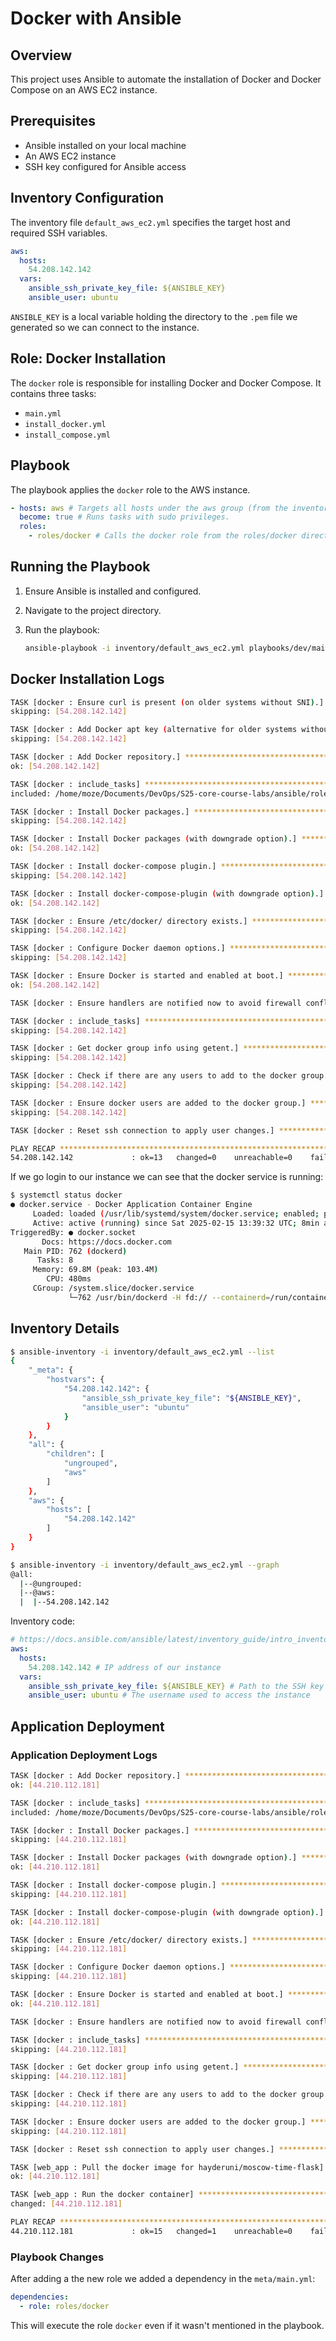 # Docker with Ansible

## Overview

This project uses Ansible to automate the installation of Docker and Docker Compose on an AWS EC2 instance.

## Prerequisites

- Ansible installed on your local machine
- An AWS EC2 instance
- SSH key configured for Ansible access

## Inventory Configuration

The inventory file `default_aws_ec2.yml` specifies the target host and required SSH variables.

```yaml
aws:
  hosts:
    54.208.142.142
  vars:
    ansible_ssh_private_key_file: ${ANSIBLE_KEY}
    ansible_user: ubuntu
```

`ANSIBLE_KEY` is a local variable holding the directory to the `.pem` file we generated so we can connect to the instance.

## Role: Docker Installation

The `docker` role is responsible for installing Docker and Docker Compose. It contains three tasks:

- `main.yml`
- `install_docker.yml`
- `install_compose.yml`

## Playbook

The playbook applies the `docker` role to the AWS instance.

```yaml
- hosts: aws # Targets all hosts under the aws group (from the inventory file).
  become: true # Runs tasks with sudo privileges.
  roles:
    - roles/docker # Calls the docker role from the roles/docker directory.
```

## Running the Playbook

1. Ensure Ansible is installed and configured.
2. Navigate to the project directory.
3. Run the playbook:

   ```bash
   ansible-playbook -i inventory/default_aws_ec2.yml playbooks/dev/main.yaml
   ```

## Docker Installation Logs

```bash
TASK [docker : Ensure curl is present (on older systems without SNI).] *********
skipping: [54.208.142.142]

TASK [docker : Add Docker apt key (alternative for older systems without SNI).] ***
skipping: [54.208.142.142]

TASK [docker : Add Docker repository.] *****************************************
ok: [54.208.142.142]

TASK [docker : include_tasks] **************************************************
included: /home/moze/Documents/DevOps/S25-core-course-labs/ansible/roles/docker/tasks/install_docker.yml for 54.208.142.142

TASK [docker : Install Docker packages.] ***************************************
skipping: [54.208.142.142]

TASK [docker : Install Docker packages (with downgrade option).] ***************
ok: [54.208.142.142]

TASK [docker : Install docker-compose plugin.] *********************************
skipping: [54.208.142.142]

TASK [docker : Install docker-compose-plugin (with downgrade option).] *********
ok: [54.208.142.142]

TASK [docker : Ensure /etc/docker/ directory exists.] **************************
skipping: [54.208.142.142]

TASK [docker : Configure Docker daemon options.] *******************************
skipping: [54.208.142.142]

TASK [docker : Ensure Docker is started and enabled at boot.] ******************
ok: [54.208.142.142]

TASK [docker : Ensure handlers are notified now to avoid firewall conflicts.] ***

TASK [docker : include_tasks] **************************************************
skipping: [54.208.142.142]

TASK [docker : Get docker group info using getent.] ****************************
skipping: [54.208.142.142]

TASK [docker : Check if there are any users to add to the docker group.] *******
skipping: [54.208.142.142]

TASK [docker : Ensure docker users are added to the docker group.] *************
skipping: [54.208.142.142]

TASK [docker : Reset ssh connection to apply user changes.] ********************

PLAY RECAP *********************************************************************
54.208.142.142             : ok=13   changed=0    unreachable=0    failed=0    skipped=10   rescued=0    ignored=0
```

If we go login to our instance we can see that the docker service is running:

```bash
$ systemctl status docker
● docker.service - Docker Application Container Engine
     Loaded: loaded (/usr/lib/systemd/system/docker.service; enabled; preset: enabled)
     Active: active (running) since Sat 2025-02-15 13:39:32 UTC; 8min ago
TriggeredBy: ● docker.socket
       Docs: https://docs.docker.com
   Main PID: 762 (dockerd)
      Tasks: 8
     Memory: 69.8M (peak: 103.4M)
        CPU: 480ms
     CGroup: /system.slice/docker.service
             └─762 /usr/bin/dockerd -H fd:// --containerd=/run/containerd/containerd.sock
```

## Inventory Details

```bash
$ ansible-inventory -i inventory/default_aws_ec2.yml --list
{
    "_meta": {
        "hostvars": {
            "54.208.142.142": {
                "ansible_ssh_private_key_file": "${ANSIBLE_KEY}",
                "ansible_user": "ubuntu"
            }
        }
    },
    "all": {
        "children": [
            "ungrouped",
            "aws"
        ]
    },
    "aws": {
        "hosts": [
            "54.208.142.142"
        ]
    }
}
```

```bash
$ ansible-inventory -i inventory/default_aws_ec2.yml --graph
@all:
  |--@ungrouped:
  |--@aws:
  |  |--54.208.142.142

```

Inventory code:

```yaml
# https://docs.ansible.com/ansible/latest/inventory_guide/intro_inventory.html
aws:
  hosts:
    54.208.142.142 # IP address of our instance
  vars:
    ansible_ssh_private_key_file: ${ANSIBLE_KEY} # Path to the SSH key (.pem file) stored in the machine as an environment variable
    ansible_user: ubuntu # The username used to access the instance
```

## Application Deployment

### Application Deployment Logs

```bash
TASK [docker : Add Docker repository.] *****************************************
ok: [44.210.112.181]

TASK [docker : include_tasks] **************************************************
included: /home/moze/Documents/DevOps/S25-core-course-labs/ansible/roles/docker/tasks/install_docker.yml for 44.210.112.181

TASK [docker : Install Docker packages.] ***************************************
skipping: [44.210.112.181]

TASK [docker : Install Docker packages (with downgrade option).] ***************
ok: [44.210.112.181]

TASK [docker : Install docker-compose plugin.] *********************************
skipping: [44.210.112.181]

TASK [docker : Install docker-compose-plugin (with downgrade option).] *********
ok: [44.210.112.181]

TASK [docker : Ensure /etc/docker/ directory exists.] **************************
skipping: [44.210.112.181]

TASK [docker : Configure Docker daemon options.] *******************************
skipping: [44.210.112.181]

TASK [docker : Ensure Docker is started and enabled at boot.] ******************
ok: [44.210.112.181]

TASK [docker : Ensure handlers are notified now to avoid firewall conflicts.] ***

TASK [docker : include_tasks] **************************************************
skipping: [44.210.112.181]

TASK [docker : Get docker group info using getent.] ****************************
skipping: [44.210.112.181]

TASK [docker : Check if there are any users to add to the docker group.] *******
skipping: [44.210.112.181]

TASK [docker : Ensure docker users are added to the docker group.] *************
skipping: [44.210.112.181]

TASK [docker : Reset ssh connection to apply user changes.] ********************

TASK [web_app : Pull the docker image for hayderuni/moscow-time-flask] *********
ok: [44.210.112.181]

TASK [web_app : Run the docker container] **************************************
changed: [44.210.112.181]

PLAY RECAP *********************************************************************
44.210.112.181             : ok=15   changed=1    unreachable=0    failed=0    skipped=10   rescued=0    ignored=0
```

### Playbook Changes

After adding a the new role we added a dependency in the `meta/main.yml`:

```yaml
dependencies:
  - role: roles/docker
```

This will execute the role `docker` even if it wasn't mentioned in the playbook.
